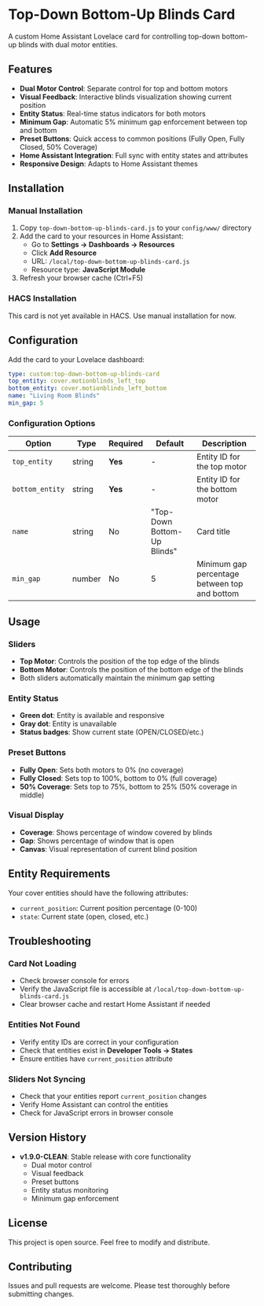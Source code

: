 # Top-Down Bottom-Up Blinds Card

A custom Home Assistant Lovelace card for controlling top-down bottom-up blinds with dual motor entities.

## Features

- **Dual Motor Control**: Separate control for top and bottom motors
- **Visual Feedback**: Interactive blinds visualization showing current position
- **Entity Status**: Real-time status indicators for both motors
- **Minimum Gap**: Automatic 5% minimum gap enforcement between top and bottom
- **Preset Buttons**: Quick access to common positions (Fully Open, Fully Closed, 50% Coverage)
- **Home Assistant Integration**: Full sync with entity states and attributes
- **Responsive Design**: Adapts to Home Assistant themes

## Installation

### Manual Installation

1. Copy `top-down-bottom-up-blinds-card.js` to your `config/www/` directory
2. Add the card to your resources in Home Assistant:
   - Go to **Settings → Dashboards → Resources**
   - Click **Add Resource**
   - URL: `/local/top-down-bottom-up-blinds-card.js`
   - Resource type: **JavaScript Module**
3. Refresh your browser cache (Ctrl+F5)

### HACS Installation

This card is not yet available in HACS. Use manual installation for now.

## Configuration

Add the card to your Lovelace dashboard:

```yaml
type: custom:top-down-bottom-up-blinds-card
top_entity: cover.motionblinds_left_top
bottom_entity: cover.motionblinds_left_bottom
name: "Living Room Blinds"
min_gap: 5
```

### Configuration Options

| Option | Type | Required | Default | Description |
|--------|------|----------|---------|-------------|
| `top_entity` | string | **Yes** | - | Entity ID for the top motor |
| `bottom_entity` | string | **Yes** | - | Entity ID for the bottom motor |
| `name` | string | No | "Top-Down Bottom-Up Blinds" | Card title |
| `min_gap` | number | No | 5 | Minimum gap percentage between top and bottom |

## Usage

### Sliders
- **Top Motor**: Controls the position of the top edge of the blinds
- **Bottom Motor**: Controls the position of the bottom edge of the blinds
- Both sliders automatically maintain the minimum gap setting

### Entity Status
- **Green dot**: Entity is available and responsive
- **Gray dot**: Entity is unavailable
- **Status badges**: Show current state (OPEN/CLOSED/etc.)

### Preset Buttons
- **Fully Open**: Sets both motors to 0% (no coverage)
- **Fully Closed**: Sets top to 100%, bottom to 0% (full coverage)
- **50% Coverage**: Sets top to 75%, bottom to 25% (50% coverage in middle)

### Visual Display
- **Coverage**: Shows percentage of window covered by blinds
- **Gap**: Shows percentage of window that is open
- **Canvas**: Visual representation of current blind position

## Entity Requirements

Your cover entities should have the following attributes:
- `current_position`: Current position percentage (0-100)
- `state`: Current state (open, closed, etc.)

## Troubleshooting

### Card Not Loading
- Check browser console for errors
- Verify the JavaScript file is accessible at `/local/top-down-bottom-up-blinds-card.js`
- Clear browser cache and restart Home Assistant if needed

### Entities Not Found
- Verify entity IDs are correct in your configuration
- Check that entities exist in **Developer Tools → States**
- Ensure entities have `current_position` attribute

### Sliders Not Syncing
- Check that your entities report `current_position` changes
- Verify Home Assistant can control the entities
- Check for JavaScript errors in browser console

## Version History

- **v1.9.0-CLEAN**: Stable release with core functionality
  - Dual motor control
  - Visual feedback
  - Preset buttons
  - Entity status monitoring
  - Minimum gap enforcement

## License

This project is open source. Feel free to modify and distribute.

## Contributing

Issues and pull requests are welcome. Please test thoroughly before submitting changes.
